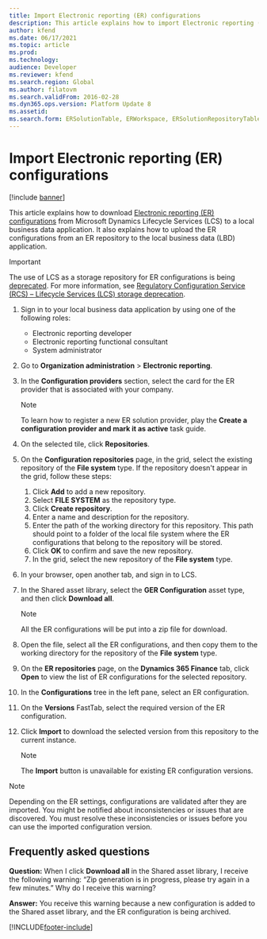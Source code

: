 ```yaml
---
title: Import Electronic reporting (ER) configurations
description: This article explains how to import Electronic reporting (ER) configurations from Lifecycle Services (LCS) to a local business data application.
author: kfend
ms.date: 06/17/2021
ms.topic: article
ms.prod: 
ms.technology: 
audience: Developer
ms.reviewer: kfend
ms.search.region: Global
ms.author: filatovm
ms.search.validFrom: 2016-02-28
ms.dyn365.ops.version: Platform Update 8
ms.assetid: 
ms.search.form: ERSolutionTable, ERWorkspace, ERSolutionRepositoryTable, ERSolutionImport
---
```


# Import Electronic reporting (ER) configurations

[!include [banner](../includes/banner.md)]

This article explains how to download [Electronic reporting (ER) configurations](general-electronic-reporting.md#Configuration) from Microsoft Dynamics Lifecycle Services (LCS) to a local business data application. It also explains how to upload the ER configurations from an ER repository to the local business data (LBD) application.

> [!IMPORTANT]
> The use of LCS as a storage repository for ER configurations is being [deprecated](../../../finance/get-started/removed-deprecated-features-finance.md#features-removed-or-deprecated-in-the-finance-10017-release). For more information, see [Regulatory Configuration Service (RCS) – Lifecycle Services (LCS) storage deprecation](../../../finance/localizations/rcs-lcs-repo-dep-faq.md).

1. Sign in to your local business data application by using one of the following roles:

    * Electronic reporting developer
    * Electronic reporting functional consultant
    * System administrator

2. Go to **Organization administration** \> **Electronic reporting**.
3. In the **Configuration providers** section, select the card for the ER provider that is associated with your company.

    > [!NOTE]
    > To learn how to register a new ER solution provider, play the **Create a configuration provider and mark it as active** task guide.

4. On the selected tile, click **Repositories**.


5. On the **Configuration repositories** page, in the grid, select the existing repository of the **File system** type. If the repository doesn't appear in the grid, follow these steps:

    1. Click **Add** to add a new repository.
    2. Select **FILE SYSTEM** as the repository type.
    3. Click **Create repository**.
    4. Enter a name and description for the repository.
    5. Enter the path of the working directory for this repository. This path should point to a folder of the local file system where the ER configurations that belong to the repository will be stored.
    6. Click **OK** to confirm and save the new repository.
    7. In the grid, select the new repository of the **File system** type.

6. In your browser, open another tab, and sign in to LCS.
7. In the Shared asset library, select the **GER Configuration** asset type, and then click **Download all**.

    > [!NOTE]
    > All the ER configurations will be put into a zip file for download.

8. Open the file, select all the ER configurations, and then copy them to the working directory for the repository of the **File system** type.
9. On the **ER repositories** page, on the **Dynamics 365 Finance** tab, click **Open** to view the list of ER configurations for the selected repository.
10. In the **Configurations** tree in the left pane, select an ER configuration.
11. On the **Versions** FastTab, select the required version of the ER configuration.
12. Click **Import** to download the selected version from this repository to the current instance.

    > [!NOTE]
    > The **Import** button is unavailable for existing ER configuration versions.

> [!NOTE]
> Depending on the ER settings, configurations are validated after they are imported. You might be notified about inconsistencies or issues that are discovered. You must resolve these inconsistencies or issues before you can use the imported configuration version.

## Frequently asked questions

**Question:** When I click **Download all** in the Shared asset library, I receive the following warning: “Zip generation is in progress, please try again in a few minutes.” Why do I receive this warning?

**Answer:** You receive this warning because a new configuration is added to the Shared asset library, and the ER configuration is being archived.


[!INCLUDE[footer-include](../../../includes/footer-banner.md)]


